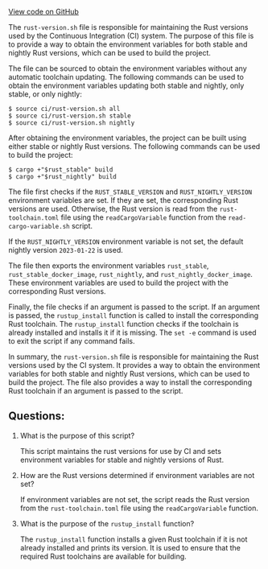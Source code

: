 [View code on GitHub](https://github.com/solana-labs/solana/blob/master/ci/rust-version.sh)

The `rust-version.sh` file is responsible for maintaining the Rust versions used by the Continuous Integration (CI) system. The purpose of this file is to provide a way to obtain the environment variables for both stable and nightly Rust versions, which can be used to build the project. 

The file can be sourced to obtain the environment variables without any automatic toolchain updating. The following commands can be used to obtain the environment variables updating both stable and nightly, only stable, or only nightly:

```
$ source ci/rust-version.sh all
$ source ci/rust-version.sh stable
$ source ci/rust-version.sh nightly
```

After obtaining the environment variables, the project can be built using either stable or nightly Rust versions. The following commands can be used to build the project:

```
$ cargo +"$rust_stable" build
$ cargo +"$rust_nightly" build
```

The file first checks if the `RUST_STABLE_VERSION` and `RUST_NIGHTLY_VERSION` environment variables are set. If they are set, the corresponding Rust versions are used. Otherwise, the Rust version is read from the `rust-toolchain.toml` file using the `readCargoVariable` function from the `read-cargo-variable.sh` script. 

If the `RUST_NIGHTLY_VERSION` environment variable is not set, the default nightly version `2023-01-22` is used. 

The file then exports the environment variables `rust_stable`, `rust_stable_docker_image`, `rust_nightly`, and `rust_nightly_docker_image`. These environment variables are used to build the project with the corresponding Rust versions. 

Finally, the file checks if an argument is passed to the script. If an argument is passed, the `rustup_install` function is called to install the corresponding Rust toolchain. The `rustup_install` function checks if the toolchain is already installed and installs it if it is missing. The `set -e` command is used to exit the script if any command fails. 

In summary, the `rust-version.sh` file is responsible for maintaining the Rust versions used by the CI system. It provides a way to obtain the environment variables for both stable and nightly Rust versions, which can be used to build the project. The file also provides a way to install the corresponding Rust toolchain if an argument is passed to the script.
## Questions: 
 1. What is the purpose of this script?
    
    This script maintains the rust versions for use by CI and sets environment variables for stable and nightly versions of Rust.

2. How are the Rust versions determined if environment variables are not set?
    
    If environment variables are not set, the script reads the Rust version from the `rust-toolchain.toml` file using the `readCargoVariable` function.

3. What is the purpose of the `rustup_install` function?
    
    The `rustup_install` function installs a given Rust toolchain if it is not already installed and prints its version. It is used to ensure that the required Rust toolchains are available for building.